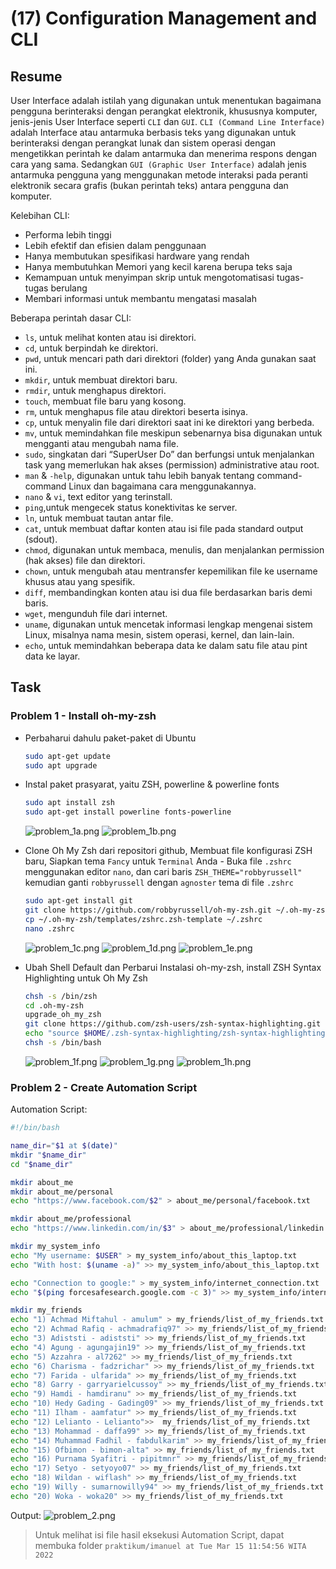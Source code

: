 # (17) Configuration Management and CLI

## Resume

User Interface adalah istilah yang digunakan untuk menentukan bagaimana pengguna berinteraksi dengan perangkat elektronik, khususnya komputer, jenis-jenis User Interface seperti `CLI` dan `GUI`. `CLI (Command Line Interface)` adalah Interface atau antarmuka berbasis teks yang digunakan untuk berinteraksi dengan perangkat lunak dan sistem operasi dengan mengetikkan perintah ke dalam antarmuka dan menerima respons dengan cara yang sama. Sedangkan `GUI (Graphic User Interface)` adalah jenis antarmuka pengguna yang menggunakan metode interaksi pada peranti elektronik secara grafis (bukan perintah teks) antara pengguna dan komputer.

Kelebihan CLI:

* Performa lebih tinggi
* Lebih efektif dan efisien dalam penggunaan
* Hanya membutukan spesifikasi hardware yang rendah
* Hanya membutuhkan Memori yang kecil karena berupa teks saja
* Kemampuan untuk menyimpan skrip untuk mengotomatisasi tugas-tugas berulang
* Membari informasi untuk membantu mengatasi masalah

Beberapa perintah dasar CLI:

* `ls`, untuk melihat konten atau isi direktori.
* `cd`, untuk berpindah ke direktori.
* `pwd`, untuk mencari path dari direktori (folder) yang Anda gunakan saat ini.
* `mkdir`, untuk membuat direktori baru.
* `rmdir`, untuk menghapus direktori.
* `touch`, membuat file baru yang kosong.
* `rm`, untuk menghapus file atau direktori beserta isinya.
* `cp`, untuk menyalin file dari direktori saat ini ke direktori yang berbeda.
* `mv`, untuk memindahkan file meskipun sebenarnya bisa digunakan untuk mengganti atau mengubah nama file.
* `sudo`, singkatan dari “SuperUser Do” dan berfungsi untuk menjalankan task yang memerlukan hak akses (permission) administrative atau root.
* `man` & `-help`, digunakan untuk tahu lebih banyak tentang command-command Linux dan bagaimana cara menggunakannya.
* `nano` & `vi`,  text editor yang terinstall.
* `ping`,untuk mengecek status konektivitas ke server.
* `ln`, untuk membuat tautan antar file.
* `cat`, untuk membuat daftar konten atau isi file pada standard output (sdout).
* `chmod`, digunakan untuk membaca, menulis, dan menjalankan permission (hak akses) file dan direktori.
* `chown`, untuk mengubah atau mentransfer kepemilikan file ke username khusus atau yang spesifik.
* `diff`, membandingkan konten atau isi dua file berdasarkan baris demi baris.
* `wget`, mengunduh file dari internet.
* `uname`, digunakan untuk mencetak informasi lengkap mengenai sistem Linux, misalnya nama mesin, sistem operasi, kernel, dan lain-lain.
* `echo`, untuk memindahkan beberapa data ke dalam satu file atau pint data ke layar.

## Task

### Problem 1 - Install oh-my-zsh

* Perbaharui dahulu paket-paket di Ubuntu

  ```bash
  sudo apt-get update
  sudo apt upgrade
  ```

* Instal paket prasyarat, yaitu ZSH, powerline & powerline fonts

  ```bash
  sudo apt install zsh
  sudo apt-get install powerline fonts-powerline
  ```

  ![problem_1a.png](screenshots/problem_1a.png)
  ![problem_1b.png](screenshots/problem_1b.png)

* Clone Oh My Zsh dari repositori github, Membuat file konfigurasi ZSH baru, Siapkan tema `Fancy` untuk `Terminal` Anda - Buka file `.zshrc` menggunakan editor `nano`, dan cari baris `ZSH_THEME="robbyrussell"` kemudian ganti `robbyrussell` dengan `agnoster` tema di file `.zshrc`

  ```bash
  sudo apt-get install git
  git clone https://github.com/robbyrussell/oh-my-zsh.git ~/.oh-my-zsh
  cp ~/.oh-my-zsh/templates/zshrc.zsh-template ~/.zshrc
  nano .zshrc
  ```

  ![problem_1c.png](screenshots/problem_1c.png)
  ![problem_1d.png](screenshots/problem_1d.png)
  ![problem_1e.png](screenshots/problem_1e.png)

* Ubah Shell Default dan Perbarui Instalasi oh-my-zsh, install ZSH Syntax Highlighting untuk Oh My Zsh

  ```bash
  chsh -s /bin/zsh
  cd .oh-my-zsh
  upgrade_oh_my_zsh
  git clone https://github.com/zsh-users/zsh-syntax-highlighting.git "$HOME/.zsh-syntax-highlighting" --depth 1
  echo "source $HOME/.zsh-syntax-highlighting/zsh-syntax-highlighting.zsh" >> "$HOME/.zshrc"
  chsh -s /bin/bash
  ```

  ![problem_1f.png](screenshots/problem_1f.png)
  ![problem_1g.png](screenshots/problem_1g.png)
  ![problem_1h.png](screenshots/problem_1h.png)

### Problem 2 - Create Automation Script

Automation Script:

```bash
#!/bin/bash

name_dir="$1 at $(date)"
mkdir "$name_dir"
cd "$name_dir"

mkdir about_me
mkdir about_me/personal
echo "https://www.facebook.com/$2" > about_me/personal/facebook.txt

mkdir about_me/professional
echo "https://www.linkedin.com/in/$3" > about_me/professional/linkedin.txt

mkdir my_system_info
echo "My username: $USER" > my_system_info/about_this_laptop.txt
echo "With host: $(uname -a)" >> my_system_info/about_this_laptop.txt

echo "Connection to google:" > my_system_info/internet_connection.txt
echo "$(ping forcesafesearch.google.com -c 3)" >> my_system_info/internet_connection.txt

mkdir my_friends
echo "1) Achmad Miftahul - amulum" > my_friends/list_of_my_friends.txt
echo "2) Achmad Rafiq - achmadrafiq97" >> my_friends/list_of_my_friends.txt
echo "3) Adiststi - adiststi" >> my_friends/list_of_my_friends.txt
echo "4) Agung - agungajin19" >> my_friends/list_of_my_friends.txt
echo "5) Azzahra - al7262" >> my_friends/list_of_my_friends.txt
echo "6) Charisma - fadzrichar" >> my_friends/list_of_my_friends.txt
echo "7) Farida - ulfarida" >> my_friends/list_of_my_friends.txt
echo "8) Garry - garryarielcussoy" >> my_friends/list_of_my_friends.txt
echo "9) Hamdi - hamdiranu" >> my_friends/list_of_my_friends.txt
echo "10) Hedy Gading - Gading09" >> my_friends/list_of_my_friends.txt
echo "11) Ilham - aamfatur" >> my_friends/list_of_my_friends.txt
echo "12) Lelianto - Lelianto">>  my_friends/list_of_my_friends.txt
echo "13) Mohammad - daffa99" >> my_friends/list_of_my_friends.txt
echo "14) Muhammad Fadhil - fabdulkarim" >> my_friends/list_of_my_friends.txt
echo "15) Ofbimon - bimon-alta" >> my_friends/list_of_my_friends.txt
echo "16) Purnama Syafitri - pipitmnr" >> my_friends/list_of_my_friends.txt
echo "17) Setyo - setyoyo07" >> my_friends/list_of_my_friends.txt
echo "18) Wildan - wiflash" >> my_friends/list_of_my_friends.txt
echo "19) Willy - sumarnowilly94" >> my_friends/list_of_my_friends.txt
echo "20) Woka - woka20" >> my_friends/list_of_my_friends.txt
```

Output:
![problem_2.png](screenshots/problem_2.png)

> Untuk melihat isi file hasil eksekusi Automation Script, dapat membuka folder `praktikum/imanuel at Tue Mar 15 11:54:56 WITA 2022`
